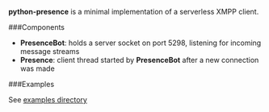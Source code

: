 **python-presence** is a minimal implementation of a serverless XMPP client.

###Components

- **PresenceBot**: holds a server socket on port 5298, listening for incoming message streams
- **Presence**:    client thread started by **PresenceBot** after a new connection was made

###Examples

See [examples directory](https://github.com/jmechnich/python-presence/tree/master/examples)
